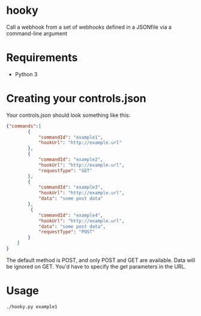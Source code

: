 # hooky
Call a webhook from a set of webhooks defined in a JSONfile via a command-line argument

# Requirements
 - Python 3

# Creating your controls.json
Your controls.json should look something like this:
```json
{"commands":[
        {
            "commandId": "example1",
            "hookUrl": "http://example.url"
        },
        {
            "commandId": "example2",
            "hookUrl": "http://example.url",
            "requestType": "GET"
        },
        {
            "commandId": "example3",
            "hookUrl": "http://example.url",
            "data": "some post data"
        },
         {
            "commandId": "example4",
            "hookUrl": "http://example.url",
            "data": "some post data",
            "requestType": "POST"
        }
    ]
}
```
The default method is POST, and only POST and GET are available. Data will be ignored on GET. You'd have to specify the get parameters in the URL.

# Usage
```bash
./hooky.py example1
```
